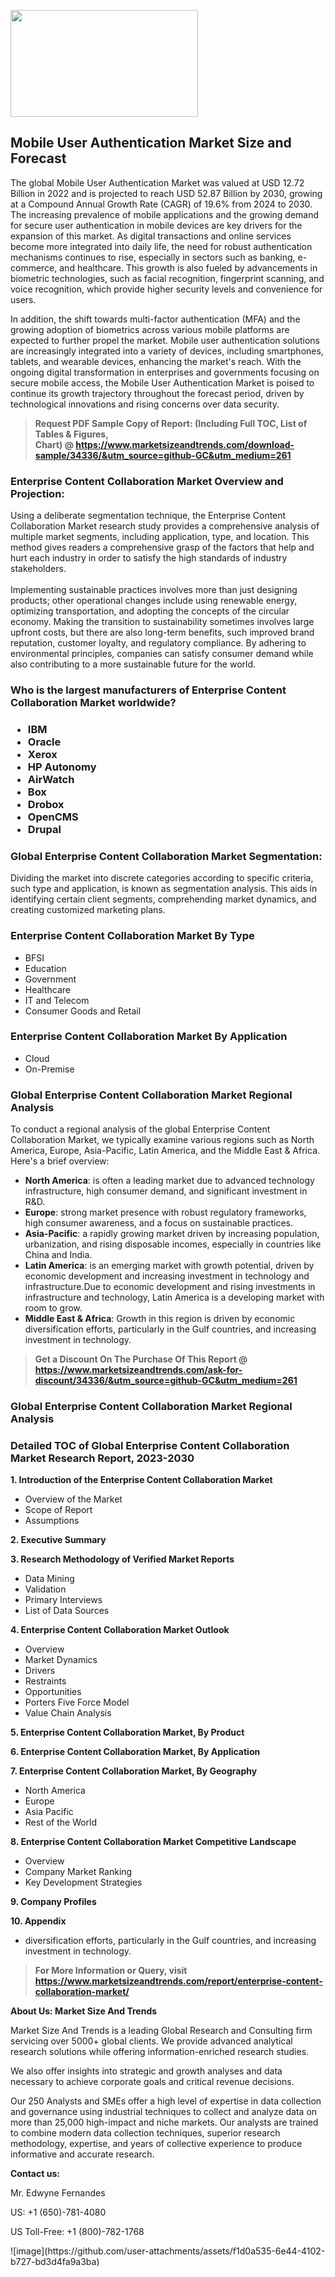 <p><img class="alignnone size-medium wp-image-20088" src="https://ffe5etoiles.com/wp-content/uploads/2024/12/MST1-300x171.png" alt="" width="300" height="171" /></p><h2>Mobile User Authentication Market Size and Forecast</h2><p>The global Mobile User Authentication Market was valued at USD 12.72 Billion in 2022 and is projected to reach USD 52.87 Billion by 2030, growing at a Compound Annual Growth Rate (CAGR) of 19.6% from 2024 to 2030. The increasing prevalence of mobile applications and the growing demand for secure user authentication in mobile devices are key drivers for the expansion of this market. As digital transactions and online services become more integrated into daily life, the need for robust authentication mechanisms continues to rise, especially in sectors such as banking, e-commerce, and healthcare. This growth is also fueled by advancements in biometric technologies, such as facial recognition, fingerprint scanning, and voice recognition, which provide higher security levels and convenience for users.</p><p>In addition, the shift towards multi-factor authentication (MFA) and the growing adoption of biometrics across various mobile platforms are expected to further propel the market. Mobile user authentication solutions are increasingly integrated into a variety of devices, including smartphones, tablets, and wearable devices, enhancing the market's reach. With the ongoing digital transformation in enterprises and governments focusing on secure mobile access, the Mobile User Authentication Market is poised to continue its growth trajectory throughout the forecast period, driven by technological innovations and rising concerns over data security.</p></p><blockquote id="" class=""><strong>Request PDF Sample Copy of Report: (Including Full TOC, List of Tables &amp; Figures, Chart)&nbsp;@&nbsp;<strong><a href="https://www.marketsizeandtrends.com/download-sample/34336/&utm_source=github-GC&utm_medium=261" target="_blank">https://www.marketsizeandtrends.com/download-sample/34336/&utm_source=github-GC&utm_medium=261</a></strong></strong></blockquote><h3 id="" class="">Enterprise Content Collaboration Market&nbsp;Overview and Projection:</h3><p id="" class="">Using a deliberate segmentation technique, the Enterprise Content Collaboration Market research study provides a comprehensive analysis of multiple market segments, including application, type, and location. This method gives readers a comprehensive grasp of the factors that help and hurt each industry in order to satisfy the high standards of industry stakeholders. <br /> <br />Implementing sustainable practices involves more than just designing products; other operational changes include using renewable energy, optimizing transportation, and adopting the concepts of the circular economy. Making the transition to sustainability sometimes involves large upfront costs, but there are also long-term benefits, such improved brand reputation, customer loyalty, and regulatory compliance. By adhering to environmental principles, companies can satisfy consumer demand while also contributing to a more sustainable future for the world.</p><h3 id="" class="">Who is the largest manufacturers of&nbsp;Enterprise Content Collaboration Market worldwide?</h3><h3 class=""><p><ul><li>IBM </li><li> Oracle </li><li> Xerox </li><li> HP Autonomy </li><li> AirWatch </li><li> Box </li><li> Drobox </li><li> OpenCMS </li><li> Drupal</li></ul></p></h3><h3 id="" class="">Global&nbsp;Enterprise Content Collaboration Market Segmentation:</h3><p id="" class="">Dividing the market into discrete categories according to specific criteria, such type and application, is known as segmentation analysis. This aids in identifying certain client segments, comprehending market dynamics, and creating customized marketing plans.</p><h3 id="" class="">Enterprise Content Collaboration Market&nbsp;By Type</h3><p><p><ul><li>BFSI </li><li> Education </li><li> Government </li><li> Healthcare </li><li> IT and Telecom </li><li> Consumer Goods and Retail</p></li></ul></p></p><h3 id="" class="">Enterprise Content Collaboration Market&nbsp;By Application</h3><p class=""><p><ul><li>Cloud </li><li> On-Premise</li></ul></p></p><h3 id="" class="">Global Enterprise Content Collaboration Market Regional Analysis</h3><p id="" class="">To conduct a regional analysis of the global Enterprise Content Collaboration Market, we typically examine various regions such as North America, Europe, Asia-Pacific, Latin America, and the Middle East &amp; Africa. Here's a brief overview:</p><ul><li><strong>North America</strong>: is often a leading market due to advanced technology infrastructure, high consumer demand, and significant investment in R&amp;D.</li><li><strong>Europe</strong>: strong market presence with robust regulatory frameworks, high consumer awareness, and a focus on sustainable practices.</li><li><strong>Asia-Pacific</strong>: a rapidly growing market driven by increasing population, urbanization, and rising disposable incomes, especially in countries like China and India.</li><li><strong>Latin America</strong>: is an emerging market with growth potential, driven by economic development and increasing investment in technology and infrastructure.Due to economic development and rising investments in infrastructure and technology, Latin America is a developing market with room to grow.</li><li><strong>Middle East &amp; Africa</strong>: Growth in this region is driven by economic diversification efforts, particularly in the Gulf countries, and increasing investment in technology.</li></ul><blockquote id="" class=""><strong>Get a Discount On The Purchase Of This Report @ <strong><a href="https://www.marketsizeandtrends.com/ask-for-discount/34336/&utm_source=github-GC&utm_medium=261" target="_blank">https://www.marketsizeandtrends.com/ask-for-discount/34336/&utm_source=github-GC&utm_medium=261</a></strong></strong></blockquote><h3 id="" class="">Global Enterprise Content Collaboration Market Regional Analysis</h3><h3 id="" class="">Detailed TOC of Global Enterprise Content Collaboration Market Research Report, 2023-2030</h3><p id="" class=""><strong>1. Introduction of the Enterprise Content Collaboration Market</strong></p><ul><li>Overview of the Market</li><li>Scope of Report</li><li>Assumptions</li></ul><p id="" class=""><strong>2. Executive Summary</strong></p><p id="" class=""><strong>3. Research Methodology of Verified Market Reports</strong></p><ul><li>Data Mining</li><li>Validation</li><li>Primary Interviews</li><li>List of Data Sources</li></ul><p id="" class=""><strong>4. Enterprise Content Collaboration Market Outlook</strong></p><ul><li>Overview</li><li>Market Dynamics</li><li>Drivers</li><li>Restraints</li><li>Opportunities</li><li>Porters Five Force Model</li><li>Value Chain Analysis</li></ul><p id="" class=""><strong>5. Enterprise Content Collaboration Market, By Product</strong></p><p id="" class=""><strong>6. Enterprise Content Collaboration Market, By Application</strong></p><p id="" class=""><strong>7. Enterprise Content Collaboration Market, By Geography</strong></p><ul><li>North America</li><li>Europe</li><li>Asia Pacific</li><li>Rest of the World</li></ul><p id="" class=""><strong>8. Enterprise Content Collaboration Market Competitive Landscape</strong></p><ul><li>Overview</li><li>Company Market Ranking</li><li>Key Development Strategies</li></ul><p id="" class=""><strong>9. Company Profiles</strong></p><p id="" class=""><strong>10. Appendix</strong></p><ul><li>diversification efforts, particularly in the Gulf countries, and increasing investment in technology.</li></ul><blockquote id="" class=""><strong>For More Information or Query, visit <strong><strong><a href="https://www.marketsizeandtrends.com/report/enterprise-content-collaboration-market/" target="_blank">https://www.marketsizeandtrends.com/report/enterprise-content-collaboration-market/</a></strong></strong></strong></blockquote><p id="" class=""><strong>About Us: Market Size And Trends</strong></p><p id="" class="">Market Size And Trends is a leading Global Research and Consulting firm servicing over 5000+ global clients. We provide advanced analytical research solutions while offering information-enriched research studies.</p><p id="" class="">We also offer insights into strategic and growth analyses and data necessary to achieve corporate goals and critical revenue decisions.</p><p id="" class="">Our 250 Analysts and SMEs offer a high level of expertise in data collection and governance using industrial techniques to collect and analyze data on more than 25,000 high-impact and niche markets. Our analysts are trained to combine modern data collection techniques, superior research methodology, expertise, and years of collective experience to produce informative and accurate research.</p><p id="" class=""><strong>Contact us:</strong></p><p id="" class="">Mr. Edwyne Fernandes</p><p id="" class="">US: +1 (650)-781-4080</p><p id="" class="">US Toll-Free: +1 (800)-782-1768</p>
![image](https://github.com/user-attachments/assets/f1d0a535-6e44-4102-b727-bd3d4fa9a3ba)
